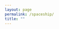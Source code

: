 ```yaml
---
layout: page
permalink: /spaceship/
title: ""
---
```


<script type="module">
  import init from '/assets/js/spaceship/experiment.js'
  init()
</script>